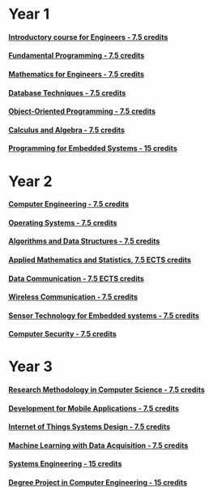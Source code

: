 # Year 1
#### [Introductory course for Engineers - 7.5 credits](https://www.hkr.se/en/course/DT101D/course-syllabus)
#### [Fundamental Programming - 7.5 credits](https://www.hkr.se/en/course/DA110F/course-syllabus)
#### [Mathematics for Engineers - 7.5 credits](https://www.hkr.se/en/course/MA110B/course-syllabus)
#### [Database Techniques - 7.5 credits](https://www.hkr.se/en/course/DA113E/course-syllabus)
#### [Object-Oriented Programming - 7.5 credits](https://www.hkr.se/en/course/DA114E/course-syllabus)
#### [Calculus and Algebra - 7.5 credits](https://www.hkr.se/en/course/MA111B/course-syllabus)
#### [Programming for Embedded Systems - 15 credits](https://www.hkr.se/en/course/DT131D/course-syllabus)

# Year 2
#### [Computer Engineering - 7.5 credits](https://www.hkr.se/en/course/DT201C/course-syllabus)
#### [Operating Systems - 7.5 credits](https://www.hkr.se/en/course/DT271C/course-syllabus)
#### [Algorithms and Data Structures - 7.5 credits](https://www.hkr.se/en/course/DA256E/course-syllabus)
#### [Applied Mathematics and Statistics, 7.5 ECTS credits](https://www.hkr.se/en/course/MA212A/course-syllabus)
#### [Data Communication - 7.5 ECTS credits](https://www.hkr.se/en/course/DA270C/course-syllabus)
#### [Wireless Communication - 7.5 credits](https://www.hkr.se/en/course/DA372D/course-syllabus)
#### [Sensor Technology for Embedded systems - 7.5 credits](https://www.hkr.se/en/course/FY263A/course-syllabus)
#### [Computer Security - 7.5 credits](https://www.hkr.se/en/course/DA273C/course-syllabus)

# Year 3
#### [Research Methodology in Computer Science - 7.5 credits](https://www.hkr.se/en/course/DA311A/course-syllabus)
#### [Development for Mobile Applications - 7.5 credits](https://www.hkr.se/en/course/DA324A/course-syllabus)
#### [Internet of Things Systems Design - 7.5 credits](https://www.hkr.se/en/course/DT373B/course-syllabus)
#### [Machine Learning with Data Acquisition - 7.5 credits](https://www.hkr.se/en/course/DT374B/course-syllabus)
#### [Systems Engineering - 15 credits](https://www.hkr.se/en/course/DT337B/course-syllabus)
#### [Degree Project in Computer Engineering - 15 credits](https://www.hkr.se/en/course/DT339E/course-syllabus)
